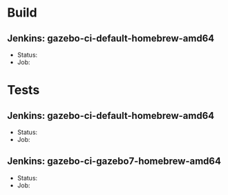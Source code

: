 # Build

## Jenkins: gazebo-ci-default-homebrew-amd64

* Status:
* Job: 

# Tests

## Jenkins: gazebo-ci-default-homebrew-amd64

* Status:
* Job:

## Jenkins: gazebo-ci-gazebo7-homebrew-amd64

* Status:
* Job:
